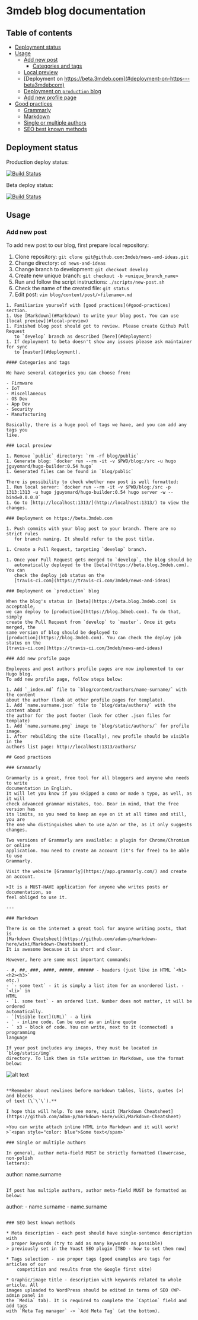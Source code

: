 # 3mdeb blog documentation

## Table of contents

<!-- toc -->

- [Deployment status](#deployment-status)
- [Usage](#usage)
  * [Add new post](#add-new-post)
    + [Categories and tags](#categories-and-tags)
  * [Local preview](#local-preview)
  * [Deployment on https://beta.3mdeb.com](#deployment-on-https---beta3mdebcom)
  * [Deployment on `production` blog](#deployment-on--production--blog)
  * [Add new profile page](#add-new-profile-page)
- [Good practices](#good-practices)
  * [Grammarly](#grammarly)
  * [Markdown](#markdown)
  * [Single or multiple authors](#single-or-multiple-authors)
  * [SEO best known methods](#seo-best-known-methods)

<!-- tocstop -->

## Deployment status

Production deploy status:

[![Build Status](https://travis-ci.com/3mdeb/news-and-ideas.svg?branch=master)](https://travis-ci.com/3mdeb/news-and-ideas)

Beta deploy status:

[![Build Status](https://travis-ci.com/3mdeb/news-and-ideas.svg?branch=develop)](https://travis-ci.com/3mdeb/news-and-ideas)

## Usage

### Add new post

To add new post to our blog, first prepare local repository:

1. Clone repository: `git clone git@github.com:3mdeb/news-and-ideas.git`
1. Change directory: `cd news-and-ideas`
1. Change branch to development: `git checkout develop`
1. Create new unique branch: `git checkout -b <unique_branch_name>`
1. Run and follow the script instructions: `./scripts/new-post.sh`
1. Check the name of the created file: `git status`
1. Edit post: `vim blog/content/post/<filename>.md`

```
1. Familiarize yourself with [good practices](#good-practices) section.
1. Use [Markdown](#Markdown) to write your blog post. You can use [local preview](#local-preview)
1. Finished blog post should got to review. Please create Github Pull Request
   to `develop` branch as described [here](#deployment)
1. If deployment to beta doesn't show any issues please ask maintainer for sync
   to [master](#deployment).

#### Categories and tags

We have several categories you can choose from:

- Firmware
- IoT
- Miscellaneous
- OS Dev
- App Dev
- Security
- Manufacturing

Basically, there is a huge pool of tags we have, and you can add any tags you
like.

### Local preview

1. Remove `public` directory: `rm -rf blog/public`
1. Generate blog: `docker run --rm -it -v $PWD/blog:/src -u hugo jguyomard/hugo-builder:0.54 hugo`
1. Generated files can be found in `blog/public`

There is possibility to check whether new post is well formatted:
1. Run local server: `docker run --rm -it -v $PWD/blog:/src -p 1313:1313 -u hugo jguyomard/hugo-builder:0.54 hugo server -w --bind=0.0.0.0`
1. Go to [http://localhost:1313/](http://localhost:1313/) to view the changes.

### Deployment on https://beta.3mdeb.com

1. Push commits with your blog post to your branch. There are no strict rules
   for branch naming. It should refer to the post title.

1. Create a Pull Request, targeting `develop` branch.

1. Once your Pull Request gets merged to `develop`, the blog should be
   automatically deployed to the [beta](https://beta.blog.3mdeb.com). You can
   check the deploy job status on the
   [travis-ci.com](https://travis-ci.com/3mdeb/news-and-ideas)

### Deployment on `production` blog

When the blog's status in [beta](https://beta.blog.3mdeb.com) is acceptable,
we can deploy to [production](https://blog.3dmeb.com). To do that, simply
create the Pull Request from `develop` to `master`. Once it gets merged, the
same version of blog should be deployed to
[production](https://blog.3mdeb.com). You can check the deploy job status on the
[travis-ci.com](https://travis-ci.com/3mdeb/news-and-ideas)

### Add new profile page

Employees and post authors profile pages are now implemented to our Hugo blog.
To add new profile page, follow steps below:

1. Add `_index.md` file to `blog/content/authors/name-surname/` with the content
about the author (look at other profile pages for template).
1. Add `name.surname.json` file to `blog/data/authors/` with the content about
the author for the post footer (look for other .json files for template)
1. Add `name.surname.png` image to `blog/static/authors/` for profile image.
1. After rebuilding the site (locally), new profile should be visible in the
authors list page: http://localhost:1313/authors/

## Good practices

### Grammarly

Grammarly is a great, free tool for all bloggers and anyone who needs to write
documentation in English.
It will let you know if you skipped a coma or made a typo, as well, as it will
check advanced grammar mistakes, too. Bear in mind, that the free version has
its limits, so you need to keep an eye on it at all times and still, you are
the one who distinguishes when to use a/an or the, as it only suggests changes.

Two versions of Grammarly are available: a plugin for Chrome/Chromium or online
application. You need to create an account (it's for free) to be able to use
Grammarly.

Visit the website [Grammarly](https://app.grammarly.com/) and create an account.

>It is a MUST-HAVE application for anyone who writes posts or documentation, so
feel obliged to use it.

---

### Markdown

There is on the internet a great tool for anyone writing posts, that is
[Markdown Cheatsheet](https://github.com/adam-p/markdown-here/wiki/Markdown-Cheatsheet).
It is awesome because it is short and clear.

However, here are some most important commands:

- #, ##, ###, ####, #####, ###### - headers (just like in HTML `<h1><h2><h3>`
etc.)
- `- some text` - it is simply a list item for an unordered list. - `<li>` in
HTML
- `1. some text` - an ordered list. Number does not matter, it will be ordered
automatically.
- `[Visible text](URL)` - a link
- ` - inline code. Can be used as an inline quote
- ` x3 - block of code. You can write, next to it (connected) a programming
language

If your post includes any images, they must be located in `blog/static/img`
directory. To link them in file written in Markdown, use the format below:

```
![alt text](/img/image_name.jpg)
```

**Remember about newlines before markdown tables, lists, quotes (>) and blocks
of text (\`\`\`).**

I hope this will help. To see more, visit [Markdown Cheatsheet](https://github.com/adam-p/markdown-here/wiki/Markdown-Cheatsheet)

>You can write attach inline HTML into Markdown and it will work!
>`<span style="color: blue">Some text</span>`

### Single or multiple authors

In general, author meta-field MUST be strictly formatted (lowercase, non-polish
letters):

```
author: name.surname
```

If post has multiple authors, author meta-field MUST be formatted as below:

```
author:
    - name.surname
    - name.surname
```

### SEO best known methods

* Meta description - each post should have single-sentence description with
  proper keywords (try to add as many keywords as possible)
> previously set in the Yoast SEO plugin [TBD - how to set them now]

* Tags selection - use proper tags (good examples are tags for articles of our
	competition and results from the Google first site)

* Graphic/image title - description with keywords related to whole article. All
images uploaded to WordPress should be edited in terms of SEO (WP-admin panel in
the `Media` tab). It is required to complete the `Caption` field and add tags
with `Meta Tag manager` -> `Add Meta Tag` (at the bottom).
